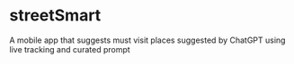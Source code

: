 # streetSmart
A mobile app that suggests must visit places suggested by ChatGPT using live tracking and curated prompt
